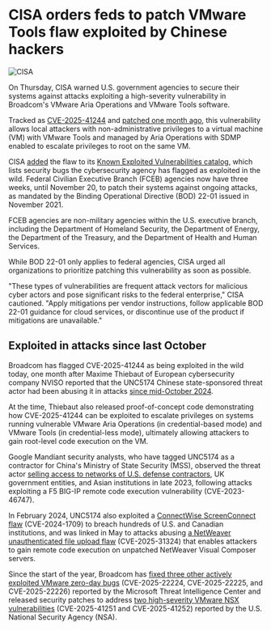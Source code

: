 # CISA orders feds to patch VMware Tools flaw exploited by Chinese hackers

![CISA](https://www.bleepstatic.com/content/hl-images/2025/01/13/CISA_headpic.jpg)

On Thursday, CISA warned U.S. government agencies to secure their systems against attacks exploiting a high-severity vulnerability in Broadcom's VMware Aria Operations and VMware Tools software.

Tracked as [CVE-2025-41244](https://nvd.nist.gov/vuln/detail/CVE-2025-41244) and [patched one month ago](https://www.bleepingcomputer.com/news/security/broadcom-fixes-high-severity-vmware-nsx-bugs-reported-by-nsa/), this vulnerability allows local attackers with non-administrative privileges to a virtual machine (VM) with VMware Tools and managed by Aria Operations with SDMP enabled to escalate privileges to root on the same VM.

CISA [added](https://www.cisa.gov/news-events/alerts/2025/10/30/cisa-adds-two-known-exploited-vulnerabilities-catalog) the flaw to its [Known Exploited Vulnerabilities catalog](https://www.cisa.gov/known-exploited-vulnerabilities-catalog?field%5Fcve=CVE-2025-41244), which lists security bugs the cybersecurity agency has flagged as exploited in the wild. Federal Civilian Executive Branch (FCEB) agencies now have three weeks, until November 20, to patch their systems against ongoing attacks, as mandated by the Binding Operational Directive (BOD) 22-01 issued in November 2021.

FCEB agencies are non-military agencies within the U.S. executive branch, including the Department of Homeland Security, the Department of Energy, the Department of the Treasury, and the Department of Health and Human Services.

While BOD 22-01 only applies to federal agencies, CISA urged all organizations to prioritize patching this vulnerability as soon as possible.

"These types of vulnerabilities are frequent attack vectors for malicious cyber actors and pose significant risks to the federal enterprise," CISA cautioned. "Apply mitigations per vendor instructions, follow applicable BOD 22-01 guidance for cloud services, or discontinue use of the product if mitigations are unavailable."

## Exploited in attacks since last October

Broadcom has flagged CVE-2025-41244 as being exploited in the wild today, one month after Maxime Thiebaut of European cybersecurity company NVISO reported that the UNC5174 Chinese state-sponsored threat actor had been abusing it in attacks [since mid-October 2024](https://www.bleepingcomputer.com/news/security/chinese-hackers-exploiting-vmware-zero-day-since-october-2024/).

At the time, Thiebaut also released proof-of-concept code demonstrating how CVE-2025-41244 can be exploited to escalate privileges on systems running vulnerable VMware Aria Operations (in credential-based mode) and VMware Tools (in credential-less mode), ultimately allowing attackers to gain root-level code execution on the VM.

Google Mandiant security analysts, who have tagged UNC5174 as a contractor for China's Ministry of State Security (MSS), observed the threat actor [selling access to networks of U.S. defense contractors](https://cloud.google.com/blog/topics/threat-intelligence/initial-access-brokers-exploit-f5-screenconnect), UK government entities, and Asian institutions in late 2023, following attacks exploiting a F5 BIG-IP remote code execution vulnerability (CVE-2023-46747).

In February 2024, UNC5174 also exploited a [ConnectWise ScreenConnect flaw](https://cloud.google.com/blog/topics/threat-intelligence/connectwise-screenconnect-hardening-remediation) (CVE-2024-1709) to breach hundreds of U.S. and Canadian institutions, and was linked in May to attacks abusing [a NetWeaver unauthenticated file upload flaw](https://www.bleepingcomputer.com/news/security/ransomware-gangs-join-ongoing-sap-netweaver-attacks/) (CVE-2025-31324) that enables attackers to gain remote code execution on unpatched NetWeaver Visual Composer servers.

Since the start of the year, Broadcom has [fixed three other actively exploited VMware zero-day bugs](https://www.bleepingcomputer.com/news/security/broadcom-fixes-three-vmware-zero-days-exploited-in-attacks/) (CVE-2025-22224, CVE-2025-22225, and CVE-2025-22226) reported by the Microsoft Threat Intelligence Center and released security patches to address [two high-severity VMware NSX vulnerabilities](https://www.bleepingcomputer.com/news/security/broadcom-fixes-high-severity-vmware-nsx-bugs-reported-by-nsa/) (CVE-2025-41251 and CVE-2025-41252) reported by the U.S. National Security Agency (NSA).